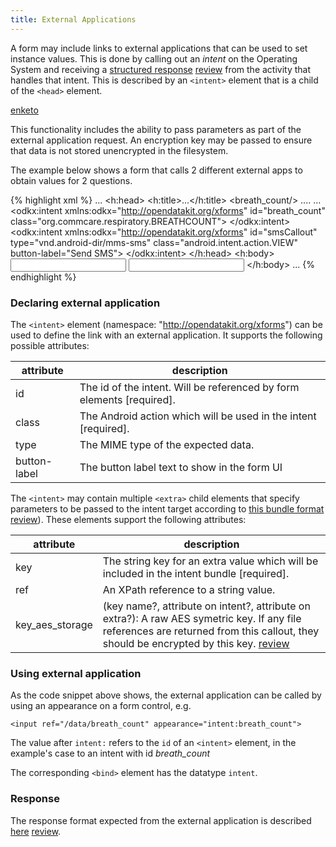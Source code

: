 ```yaml
---
title: External Applications
---
```


A form may include links to external applications that can be used to set instance values. This is done by calling out an _intent_ on the Operating System and receiving a [structured response]() [review](# "missing link") from the activity that handles that intent. This is described by an `<intent>` element that is a child of the `<head>` element.

[enketo](# 'Enketo does not support the use of external mobile applications. Fails silently.')

This functionality includes the ability to pass parameters as part of the external application request. An encryption key may  be passed to ensure that data is not stored unencrypted in the filesystem.

The example below shows a form that calls 2 different external apps to obtain values for 2 questions.

{% highlight xml %}
...
<h:head>
    <h:title>...</h:title>
    <model>
        <instance>
            <data xmlns:jrm="http://dev.commcarehq.org/jr/xforms" xmlns="http://openrosa.org/formdesigner/72AE4C2A-D6C3-4038-B128-C2AA7EFAF014" uiVersion="1" version="603" name="External Callouts">
                <breath_count/>
                <smsCallout/>
                ....
            </data>
        </instance>
    </model>
    ...
    <bind nodeset="/data/breath_count" type="intent" />
    <bind nodeset="/data/smsCallout" type="intent" />
    <odkx:intent
            xmlns:odkx="http://opendatakit.org/xforms"
            id="breath_count" class="org.commcare.respiratory.BREATHCOUNT">
        <extra key="display_text" ref="data/text_Entry" />
    </odkx:intent>
    <odkx:intent
            xmlns:odkx="http://opendatakit.org/xforms"
            id="smsCallout"
            type="vnd.android-dir/mms-sms"
            class="android.intent.action.VIEW"
            button-label="Send SMS">
        <extra key="sms_body" ref="/data/content" />
        <extra xmlns="http://www.w3.org/2002/xforms" key="address" ref="/data/address" />
    </odkx:intent>
</h:head>
<h:body>
    <input ref="/data/breath_count" appearance="intent:breath_count">
        <label ref="jr:itext('breath_count-label')" />
    </input>
    <input ref="/data/smsCallout" appearance="intent:smsCallout">
        <label ref="jr:itext('smsCallout-label')" />
    </input>
</h:body>
...
{% endhighlight %}

### Declaring external application

The `<intent>` element (namespace: "http://opendatakit.org/xforms") can be used to define the link with an external application. It supports the following possible attributes:

| attribute    | description
|--------------|--------------
| id           | The id of the intent. Will be referenced by form elements \[required\].
| class        | The Android action which will be used in the intent \[required\].
| type         | The MIME type of the expected data.
| button-label | The button label text to show in the form UI

The `<intent>` may contain multiple `<extra>` child elements that specify parameters to be passed to the intent target according to [this bundle format]() [review](# "link?")). These elements support the following attributes:

| attribute    | description
|--------------|--------------
| key          | The string key for an extra value which will be included in the intent bundle \[required\].
| ref          | An XPath reference to a string value.
| key_aes_storage | (key name?, attribute on intent?, attribute on extra?): A raw AES symetric key. If any file references are returned from this callout, they should be encrypted by this key. [review]()

### Using external application

As the code snippet above shows, the external application can be called by using an appearance on a form control, e.g.

`<input ref="/data/breath_count" appearance="intent:breath_count">`

The value after `intent:` refers to the `id` of an `<intent>` element, in the example's case to an intent with id _breath_count_

The corresponding `<bind>` element has the datatype `intent`.

### Response

The response format expected from the external application is described [here]() [review](# "link?").
